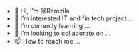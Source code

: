 - 👋 Hi, I’m @Remzila
- 👀 I’m interested IT and fin.tech project...
- 🌱 I’m currently learning ...
- 💞️ I’m looking to collaborate on ...
- 📫 How to reach me ...

<!---
Remzila/Remzila is a ✨ special ✨ repository because its `README.md` (this file) appears on your GitHub profile.
You can click the Preview link to take a look at your changes.
--->
